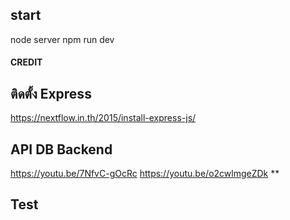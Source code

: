 ## start 
node server
npm run dev <nodemon>

#### CREDIT ####

## ติดตั้ง Express
https://nextflow.in.th/2015/install-express-js/

## API DB Backend
https://youtu.be/7NfvC-gOcRc
https://youtu.be/o2cwlmgeZDk **

## Test


